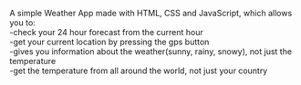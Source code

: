 A simple Weather App made with HTML, CSS and JavaScript, which allows you to: <br>
-check your 24 hour forecast from the current hour <br>
-get your current location by pressing the gps button <br>
-gives you information about the weather(sunny, rainy, snowy), not just the temperature <br>
-get the temperature from all around the world, not just your country